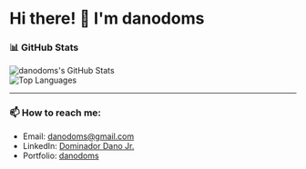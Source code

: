 # Hi there! 👋 I'm danodoms

### 📊 GitHub Stats  

![danodoms's GitHub Stats](https://github-readme-stats.vercel.app/api?username=danodoms&show_icons=true&hide=prs&count_private=true&theme=radical)  
![Top Languages](https://github-readme-stats.vercel.app/api/top-langs/?username=danodoms&layout=compact&theme=radical)  

---

### 📫 How to reach me:
- Email: danodoms@gmail.com
- LinkedIn: [Dominador Dano Jr.](https://www.linkedin.com/in/dominador-dano-jr-97b9001a0/)
- Portfolio: [danodoms](https://danodoms.vercel.app)
